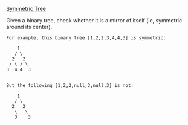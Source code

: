 [Symmetric Tree](https://leetcode.com/problems/symmetric-tree/)

Given a binary tree, check whether it is a mirror of itself (ie, symmetric around its center).

```
For example, this binary tree [1,2,2,3,4,4,3] is symmetric:

    1
   / \
  2   2
 / \ / \
3  4 4  3

```
 
```

But the following [1,2,2,null,3,null,3] is not:

    1
   / \
  2   2
   \   \
   3    3
```
